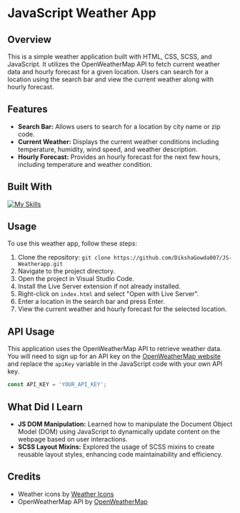 # JavaScript Weather App

## Overview
This is a simple weather application built with HTML, CSS, SCSS, and JavaScript. It utilizes the OpenWeatherMap API to fetch current weather data and hourly forecast for a given location. Users can search for a location using the search bar and view the current weather along with hourly forecast.

## Features
- **Search Bar:** Allows users to search for a location by city name or zip code.
- **Current Weather:** Displays the current weather conditions including temperature, humidity, wind speed, and weather description.
- **Hourly Forecast:** Provides an hourly forecast for the next few hours, including temperature and weather condition.


## Built With

[![My Skills](https://skillicons.dev/icons?i=html,css,sass,javascript)](https://skillicons.dev)


## Usage
To use this weather app, follow these steps:
1. Clone the repository: `git clone https://github.com/DikshaGowda007/JS-Weatherapp.git`
2. Navigate to the project directory.
3. Open the project in Visual Studio Code.
4. Install the Live Server extension if not already installed.
5. Right-click on `index.html` and select "Open with Live Server".
6. Enter a location in the search bar and press Enter.
7. View the current weather and hourly forecast for the selected location.

## API Usage
This application uses the OpenWeatherMap API to retrieve weather data. You will need to sign up for an API key on the [OpenWeatherMap website](https://openweathermap.org/api) and replace the `apiKey` variable in the JavaScript code with your own API key.

```javascript
const API_KEY = 'YOUR_API_KEY';
```

## What Did I Learn
- **JS DOM Manipulation:** Learned how to manipulate the Document Object Model (DOM) using JavaScript to dynamically update content on the webpage based on user interactions.
- **SCSS Layout Mixins:** Explored the usage of SCSS mixins to create reusable layout styles, enhancing code maintainability and efficiency.

## Credits
- Weather icons by [Weather Icons](https://erikflowers.github.io/weather-icons/)
- OpenWeatherMap API by [OpenWeatherMap](https://openweathermap.org/)
